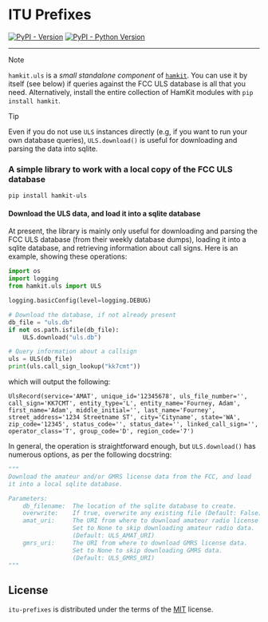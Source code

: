 # ITU Prefixes

[![PyPI - Version](https://img.shields.io/pypi/v/itu-prefixes.svg)](https://pypi.org/project/itu-prefixes)
[![PyPI - Python Version](https://img.shields.io/pypi/pyversions/itu-prefixes.svg)](https://pypi.org/project/itu-prefixes)

---

> [!NOTE]  
> `hamkit.uls` is a _small standalone component_ of [`hamkit`](https://pypi.org/project/hamkit/). You can use it by itself (see below) if queries against the FCC ULS database is all that you need. Alternatively, install the entire collection of HamKit modules with `pip install hamkit`.

> [!TIP]  
> Even if you do not use `ULS` instances directly (e.g, if you want to run your own database queries), `ULS.download()` is useful for downloading and parsing the data into sqlite.

### A simple library to work with a local copy of the FCC ULS database

```console
pip install hamkit-uls
```

#### Download the ULS data, and load it into a sqlite database

At present, the library is mainly only useful for downloading and parsing the FCC ULS database (from their weekly database dumps), loading it into a sqlite database, and retrieving information about call signs. Here is an example, showing these operations:

```python
import os
import logging
from hamkit.uls import ULS

logging.basicConfig(level=logging.DEBUG)

# Download the database, if not already present
db_file = "uls.db"
if not os.path.isfile(db_file):
    ULS.download("uls.db")

# Query information about a callsign
uls = ULS(db_file)
print(uls.call_sign_lookup("kk7cmt"))
```

which will output the following:

```
UlsRecord(service='AMAT', unique_id='12345678', uls_file_number='', call_sign='KK7CMT', entity_type='L', entity_name='Fourney, Adam', first_name='Adam', middle_initial='', last_name='Fourney', street_address='1234 Streetname ST', city='Cityname', state='WA', zip_code='12345', status_code='', status_date='', linked_call_sign='', operator_class='T', group_code='D', region_code='7')
```

In general, the operation is straightforward enough, but `ULS.download()` has numerous options, as per the following docstring:

```python
"""
Download the amateur and/or GMRS license data from the FCC, and load
it into a local sqlite database.

Parameters:
    db_filename:  The location of the sqlite database to create.
    overwrite:    If true, overwrite any existing file (Default: False)
    amat_uri:     The URI from where to download amateur radio license data.
                  Set to None to skip downloading amateur radio data.
                  (Default: ULS_AMAT_URI)
    gmrs_uri:     The URI from where to download GMRS license data.
                  Set to None to skip downloading GMRS data.
                  (Default: ULS_GMRS_URI)
"""
```

## License

`itu-prefixes` is distributed under the terms of the [MIT](https://spdx.org/licenses/MIT.html) license.
